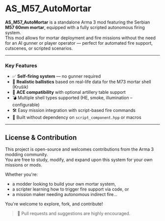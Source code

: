 # AS_M57_AutoMortar

**AS_M57_AutoMortar** is a standalone Arma 3 mod featuring the Serbian **M57 60mm mortar**, equipped with a fully scripted autonomous firing system.  
This mod allows for mortar deployment and fire missions without the need for an AI gunner or player operator — perfect for automated fire support, cutscenes, or scripted scenarios.

---

### Key Features ### 

- ✅ **Self-firing system** — no gunner required
- 🎯 **Realistic ballistics** based on real-life data for the M73 mortar shell (Krušik)
- 🧠 **ACE compatibility** with optional artillery table support
- 💣 Multiple shell types supported (HE, smoke, illumination – configurable)
- 🛠️ Easy mission integration with script-based fire commands
- 🔄 Built without dependency on `script_component.hpp` or macros

---

##  License & Contribution ##

This project is open-source and welcomes contributions from the Arma 3 modding community.  
You are free to study, modify, and expand upon this system for your own missions or mods.

Whether you're:
- a modder looking to build your own mortar system,
- a scripter learning how to trigger fire support via code, or
- a mission maker needing autonomous indirect fire...

You're welcome to explore, fork, and contribute!

> 🔧 Pull requests and suggestions are highly encouraged.

